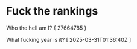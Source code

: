 # Fuck the rankings

Who the hell am I?
{ 27664785 }

What fucking year is it?
[ 2025-03-31T01:36:40Z ]

